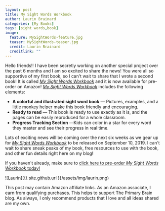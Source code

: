 ```yaml
---
layout: post
title: My Sight Words Workbook
author: Laurin Brainard
categories: [My Books]
tags: [sight words,book]
image:
  feature: MySightWords-feature.jpg
  teaser: MySightWords-teaser.jpg
  credit: Laurin Brainard
  creditlink: ""
---
```

Hello friends!! I have been secretly working on another special project over the past 6 months and I am so excited to share the news! You were all so supportive of my first book, so I can't wait to share that I wrote a second book! It is called [_My Sight Words Workbook_](amzn.to/2NY7sOg) and it is now available for pre-order on Amazon! [_My Sight Words Workbook_](amzn.to/2NY7sOg) includes the following elements:
* **A colorful and illustrated sight word book** ― Pictures, examples, and a little monkey helper make this book friendly and encouraging.
* **Ready to read** ― This book is ready to use exactly as it is, and the pages can be easily reproduced for a whole classroom.
* **Progress Tracking Section** ―Kids can color in a star for every word they master and see their progress in real time.

Lots of exciting news will be coming over the next six weeks as we gear up for [_My Sight Words Workbook_](amzn.to/2NY7sOg) to be released on September 10, 2019. I can't wait to share sneak peaks of my book, free resources to use with the book, and other fun details right here on my blog! 

If you haven't already, make sure to [click here to pre-order _My Sight Words Workbook_ today!](amzn.to/2NY7sOg)

![Laurin]({{ site.github.url }}/assets/img/laurin.png)

This post may contain Amazon affiliate links. As an Amazon associate, I earn from qualifying purchases. This helps to support The Primary Brain blog. As always, I only recommend products that I love and all ideas shared are my own. 
